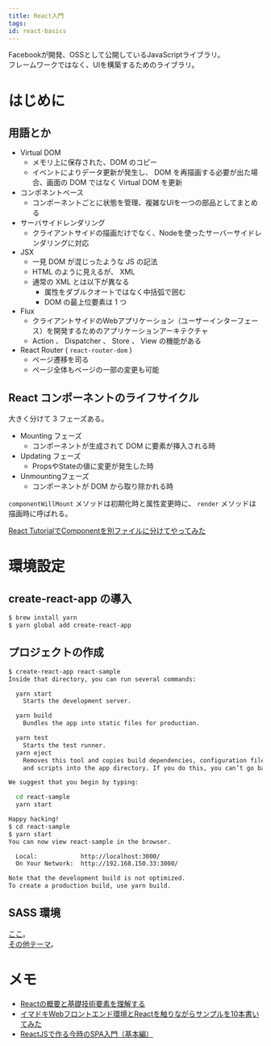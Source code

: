 ```yaml
---
title: React入門
tags:
id: react-basics
---
```


Facebookが開発、OSSとして公開しているJavaScriptライブラリ。  
フレームワークではなく、UIを構築するためのライブラリ。

# はじめに

## 用語とか

- Virtual DOM
    - メモリ上に保存された、DOM のコピー
    - イベントによりデータ更新が発生し、 DOM を再描画する必要が出た場合、画面の DOM ではなく Virtual DOM を更新
- コンポネントベース
    - コンポーネントごとに状態を管理、複雑なUIを一つの部品としてまとめる
- サーバサイドレンダリング
    - クライアントサイドの描画だけでなく、Nodeを使ったサーバーサイドレンダリングに対応
- JSX
    - 一見 DOM が混じったような JS の記法
    - HTML のように見えるが、 XML
    - 通常の XML とは以下が異なる
        - 属性をダブルクオートではなく中括弧で囲む
        - DOM の最上位要素は 1 つ
- Flux
    - クライアントサイドのWebアプリケーション（ユーザーインターフェース）を開発するためのアプリケーションアーキテクチャ
    - Action 、 Dispatcher 、 Store 、 View の機能がある
- React Router ( `react-router-dom` )
    - ページ遷移を司る
    - ページ全体もページの一部の変更も可能

## React コンポーネントのライフサイクル

大きく分けて 3 フェーズある。

- Mounting フェーズ
    - コンポーネントが生成されて DOM に要素が挿入される時
- Updating フェーズ
    - PropsやStateの値に変更が発生した時
- Unmountingフェーズ
    - コンポーネントが DOM から取り除かれる時

`componentWillMount` メソッドは初期化時と属性変更時に、 `render` メソッドは描画時に呼ばれる。

[React TutorialでComponentを別ファイルに分けてやってみた](https://qiita.com/taigamikami/items/4ea2813df24e12f14662)

# 環境設定

## create-react-app の導入

```sh
$ brew install yarn
$ yarn global add create-react-app
```

## プロジェクトの作成

```sh
$ create-react-app react-sample
Inside that directory, you can run several commands:

  yarn start
    Starts the development server.

  yarn build
    Bundles the app into static files for production.

  yarn test
    Starts the test runner.
  yarn eject
    Removes this tool and copies build dependencies, configuration files
    and scripts into the app directory. If you do this, you can’t go back!

We suggest that you begin by typing:

  cd react-sample
  yarn start

Happy hacking!
$ cd react-sample
$ yarn start
You can now view react-sample in the browser.

  Local:            http://localhost:3000/
  On Your Network:  http://192.168.150.33:3000/

Note that the development build is not optimized.
To create a production build, use yarn build.
```

## SASS 環境

[ここ](https://github.com/facebookincubator/create-react-app/blob/master/packages/react-scripts/template/README.md#adding-a-css-preprocessor-sass-less-etc)。  
[その他テーマ](https://github.com/facebookincubator/create-react-app/blob/master/packages/react-scripts/template/README.md)。


# メモ

- [Reactの概要と基礎技術要素を理解する](https://codezine.jp/article/detail/9878)
- [イマドキWebフロントエンド環境とReactを触りながらサンプルを10本書いてみた](https://qiita.com/akimach/items/af3ba7841bcb789b75a5)
- [ReactJSで作る今時のSPA入門（基本編）](https://qiita.com/teradonburi/items/fb91e5feacab5071cfef)
